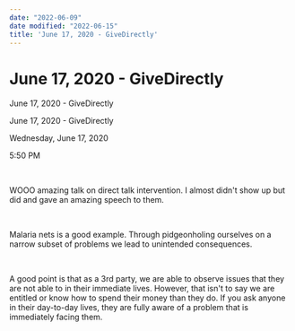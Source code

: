 ```yaml
---
date: "2022-06-09"
date modified: "2022-06-15"
title: 'June 17, 2020 - GiveDirectly'
---
```


# June 17, 2020 - GiveDirectly
June 17, 2020 - GiveDirectly

June 17, 2020 - GiveDirectly

Wednesday, June 17, 2020

5:50 PM

 

WOOO amazing talk on direct talk intervention. I almost didn't show up but did and gave an amazing speech to them.

 

Malaria nets is a good example. Through pidgeonholing ourselves on a narrow subset of problems we lead to unintended consequences.

 

A good point is that as a 3rd party, we are able to observe issues that they are not able to in their immediate lives. However, that isn't to say we are entitled or know how to spend their money than they do. If you ask anyone in their day-to-day lives, they are fully aware of a problem that is immediately facing them.

